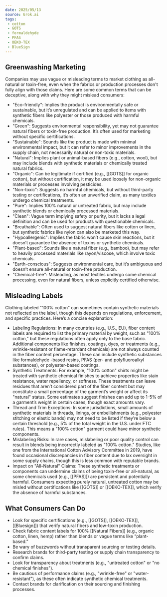 ```yaml
---
date: 2025/05/13
source: Grok.ai
tags:
 - cotton
 - GOTS
 - formaldehyde
 - PFAS
 - OEKO-TEX
 - BlueSign
---
```


## Greenwashing Marketing

Companies may use vague or misleading terms to market clothing as all-natural or toxin-free, even when the fabrics or production processes don't fully align with those claims. Here are some common terms that can be deceptive, along with why they might mislead consumers:

- "Eco-friendly": Implies the product is environmentally safe or sustainable, but it’s unregulated and can be applied to items with synthetic fibers like polyester or those produced with harmful chemicals.
- "Green": Suggests environmental responsibility, yet may not guarantee natural fibers or toxin-free production. It’s often used for marketing without specific certifications.
- "Sustainable": Sounds like the product is made with minimal environmental impact, but it can refer to minor improvements in the supply chain, not necessarily natural or non-toxic materials.
- "Natural": Implies plant or animal-based fibers (e.g., cotton, wool), but may include blends with synthetic materials or chemically treated natural fabrics.
- "Organic": Can be legitimate if certified (e.g., [[GOTS]] for organic cotton), but without certification, it may be used loosely for non-organic materials or processes involving pesticides.
- "Non-toxic": Suggests no harmful chemicals, but without third-party testing or certifications, it’s often an unverified claim, as many textiles undergo chemical treatments.
- "Pure": Implies 100% natural or untreated fabric, but may include synthetic blends or chemically processed materials.
- "Clean": Vague term implying safety or purity, but it lacks a legal definition and can be used for products with questionable chemicals.
- "Breathable": Often used to suggest natural fibers like cotton or linen, but synthetic fabrics like nylon can also be marketed this way.
- "Hypoallergenic": Implies the fabric won’t cause skin reactions, but it doesn’t guarantee the absence of toxins or synthetic chemicals.
- "Plant-based": Sounds like a natural fiber (e.g., bamboo), but may refer to heavily processed materials like rayon/viscose, which involve toxic chemicals.
- "Earth-conscious": Suggests environmental care, but it’s ambiguous and doesn’t ensure all-natural or toxin-free production.
- "Chemical-free": Misleading, as most textiles undergo some chemical processing, even for natural fibers, unless explicitly certified otherwise.

## Misleading Labels

Clothing labeled "100% cotton" can sometimes contain synthetic materials not reflected on the label, though this depends on regulations, enforcement, and specific practices. Here’s a concise explanation:

- Labeling Regulations: In many countries (e.g., U.S., EU), fiber content labels are required to list the primary material by weight, such as "100% cotton," but these regulations often apply only to the base fabric. Additional components like finishes, coatings, dyes, or treatments (e.g., wrinkle-resistant or flame-retardant chemicals) are not always counted in the fiber content percentage. These can include synthetic substances like formaldehyde -based resins, PFAS (per- and polyfluoroalkyl substances), or polyester-based coatings.
- Synthetic Treatments: For example, "100% cotton" shirts might be treated with synthetic chemical finishes to achieve properties like stain resistance, water repellency, or softness. These treatments can leave residues that aren’t considered part of the fiber content but may constitute a small percentage of the garment’s weight or affect its "natural" status. Some estimates suggest finishes can add up to 1-5% of a garment’s weight in certain cases, though exact amounts vary.
- Thread and Trim Exceptions: In some jurisdictions, small amounts of synthetic materials in threads, linings, or embellishments (e.g., polyester stitching or elastic bands) may not need to be listed if they’re below a certain threshold (e.g., 5% of the total weight in the U.S. under FTC rules). This means a "100% cotton" garment could have minor synthetic components.
- Mislabeling Risks: In rare cases, mislabeling or poor quality control can result in blends being incorrectly labeled as "100% cotton." Studies, like one from the International Cotton Advisory Committee in 2019, have found occasional discrepancies in fiber content due to lax oversight in some supply chains, though this is less common with reputable brands.
- Impact on "All-Natural" Claims: These synthetic treatments or components can undermine claims of being toxin-free or all-natural, as some chemicals used (e.g., [[PFAS]]) are persistent and potentially harmful. Consumers expecting purely natural, untreated cotton may be misled without certifications like [[GOTS]] or [[OEKO-TEX]], which verify the absence of harmful substances.
    

## What Consumers Can Do

- Look for specific certifications (e.g., [[GOTS]], [[OEKO-TEX]], [[Bluesign]]) that verify natural fibers and low-toxin production.
- Check fabric content labels for 100% [[Natural Fibers]] (e.g., organic cotton, linen, hemp) rather than blends or vague terms like “plant-based.”
- Be wary of buzzwords without transparent sourcing or testing details.
- Research brands for third-party testing or supply chain transparency to confirm claims.
- Look for transparency about treatments (e.g., "untreated cotton" or "no chemical finishes").
- Be cautious of performance claims (e.g., "wrinkle-free" or "water-resistant"), as these often indicate synthetic chemical treatments.
- Contact brands for clarification on their sourcing and finishing processes.